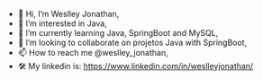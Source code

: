 - 👋 Hi, I’m Weslley Jonathan,
- 👀 I’m interested in Java,
- 🌱 I’m currently learning Java, SpringBoot and MySQL,
- 💞️ I’m looking to collaborate on projetos Java with SpringBoot,
- 📫 How to reach me @weslley_jonathan,
- 🛠️ My linkedin is: https://www.linkedin.com/in/weslleyjonathan/
